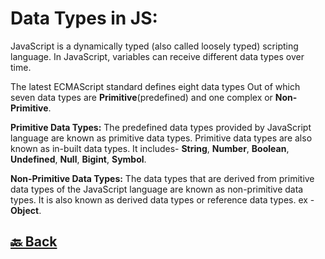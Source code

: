 <h1>Data Types in JS:</h1>

JavaScript is a dynamically typed (also called loosely typed) scripting language. In JavaScript, variables can receive different data types over time.

The latest ECMAScript standard defines eight data types Out of which seven data types are **Primitive**(predefined) and one complex or **Non-Primitive**.

**Primitive Data Types:** The predefined data types provided by JavaScript language are known as primitive data types. Primitive data types are also known as in-built data types. It includes- **String**, **Number**, **Boolean**, **Undefined**, **Null**, **Bigint**, **Symbol**.

**Non-Primitive Data Types:** The data types that are derived from primitive data types of the JavaScript language are known as non-primitive data types. It is also known as derived data types or reference data types. ex - **Object**.

<h2><a href="https://github.com/sanjay9616/JavaScript/blob/master/JavaScript-Tutorial/README.md"> 🔙 Back</a></h2>

